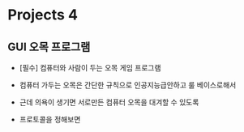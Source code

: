 # Projects 4

## **GUI** 오목 프로그램

- [필수] 컴퓨터와 사람이 두는 오목 게임 프로그램 

- 컴퓨터 가두는 오목은 간단한 규칙으로 인공지능급안하고 룰 베이스로해서

- 근데 의욕이 생기면 서로만든 컴퓨터 오목을 대겨할 수 있도록 

- 프로토콜을 정해보면 
